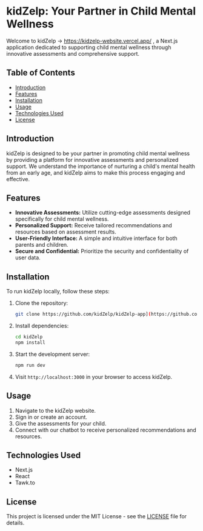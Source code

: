 # kidZelp: Your Partner in Child Mental Wellness

Welcome to kidZelp -> https://kidzelp-website.vercel.app/ , a Next.js application dedicated to supporting child mental wellness through innovative assessments and comprehensive support.

## Table of Contents
- [Introduction](#introduction)
- [Features](#features)
- [Installation](#installation)
- [Usage](#usage)
- [Technologies Used](#technologies-used)
- [License](#license)

## Introduction
kidZelp is designed to be your partner in promoting child mental wellness by providing a platform for innovative assessments and personalized support. We understand the importance of nurturing a child's mental health from an early age, and kidZelp aims to make this process engaging and effective.

## Features
- **Innovative Assessments:** Utilize cutting-edge assessments designed specifically for child mental wellness.
- **Personalized Support:** Receive tailored recommendations and resources based on assessment results.
- **User-Friendly Interface:** A simple and intuitive interface for both parents and children.
- **Secure and Confidential:** Prioritize the security and confidentiality of user data.

## Installation
To run kidZelp locally, follow these steps:

1. Clone the repository:
   ```bash
   git clone https://github.com/kidZelp/kidZelp-app](https://github.com/Sakshamchawla19/kidZelp-app-main)
   ```

2. Install dependencies:
   ```bash
   cd kidZelp
   npm install
   ```

3. Start the development server:
   ```bash
   npm run dev
   ```

4. Visit `http://localhost:3000` in your browser to access kidZelp.

## Usage
1. Navigate to the kidZelp website.
2. Sign in or create an account.
3. Give the assessments for your child.
4. Connect with our chatbot to receive personalized recommendations and resources.

## Technologies Used
- Next.js
- React
- Tawk.to

## License
This project is licensed under the MIT License - see the [LICENSE](LICENSE) file for details.
